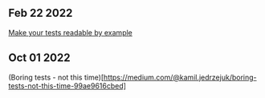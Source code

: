 ## Feb 22 2022
[Make your tests readable by example](https://blog.allegro.tech/2022/02/readable-tests-by-example.html)

## Oct 01 2022
(Boring tests - not this time)[https://medium.com/@kamil.jedrzejuk/boring-tests-not-this-time-99ae9616cbed]
